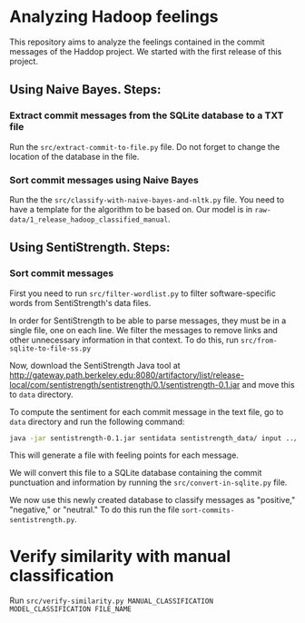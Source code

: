 # Analyzing Hadoop feelings
This repository aims to analyze the feelings contained in the commit messages of the Haddop project. We started with the first release of this project.

## Using Naive Bayes. Steps:

### Extract commit messages from the SQLite database to a TXT file
Run the `src/extract-commit-to-file.py` file.
Do not forget to change the location of the database in the file.

### Sort commit messages using Naive Bayes
Run the the `src/classify-with-naive-bayes-and-nltk.py` file.
You need to have a template for the algorithm to be based on. Our model is in `raw-data/1_release_hadoop_classified_manual`.

## Using SentiStrength. Steps:

### Sort commit messages
First you need to run `src/filter-wordlist.py` to filter software-specific words from SentiStrength's data files.

In order for SentiStrength to be able to parse messages, they must be in a single file, one on each line.
We filter the messages to remove links and other unnecessary information in that context.
To do this, run `src/from-sqlite-to-file-ss.py`

Now, download the SentiStrength Java tool at http://gateway.path.berkeley.edu:8080/artifactory/list/release-local/com/sentistrength/sentistrength/0.1/sentistrength-0.1.jar and move this to `data` directory.

To compute the sentiment for each commit message in the text file, go to `data` directory and run the following command:

```bash
java -jar sentistrength-0.1.jar sentidata sentistrength_data/ input ../raw-data/1_release_hadoop_ss.txt explain
```

This will generate a file with feeling points for each message.

We will convert this file to a SQLite database containing the commit punctuation and information by running the `src/convert-in-sqlite.py` file.

We now use this newly created database to classify messages as "positive," "negative," or "neutral." To do this run the file `sort-commits-sentistrength.py`.

# Verify similarity with manual classification

Run `src/verify-similarity.py MANUAL_CLASSIFICATION MODEL_CLASSIFICATION FILE_NAME`